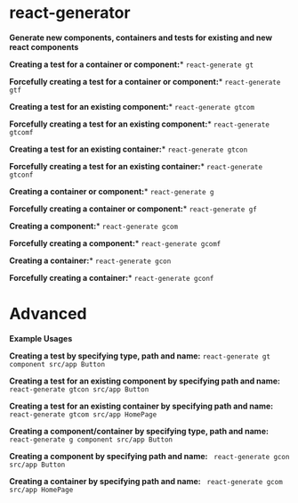 # react-generator

**Generate new components, containers and tests for existing and new react components**

**Creating a test for a container or component:*** ```react-generate gt```

**Forcefully creating a test for a container or component:*** ```react-generate gtf```

**Creating a test for an existing component:*** ```react-generate gtcom```

**Forcefully creating a test for an existing component:*** ```react-generate gtcomf```

**Creating a test for an existing container:*** ```react-generate gtcon```

**Forcefully creating a test for an existing container:*** ```react-generate gtconf```

**Creating a container or component:*** ```react-generate g```

**Forcefully creating a container or component:*** ```react-generate gf```

**Creating a component:*** ```react-generate gcom```

**Forcefully creating a component:*** ```react-generate gcomf```

**Creating a container:*** ```react-generate gcon```

**Forcefully creating a container:*** ```react-generate gconf```

# Advanced
**Example Usages**

**Creating a test by specifying type, path and name:** ```react-generate gt component src/app Button```

**Creating a test for an existing component by specifying path and name:** ``` react-generate gtcon src/app Button```

**Creating a test for an existing container by specifying path and name:** ``` react-generate gtcom src/app HomePage```

**Creating a component/container by specifying type, path and name:** ``` react-generate g component src/app Button```

**Creating a component by specifying path and name:** ``` react-generate gcon src/app Button```

**Creating a container by specifying path and name:** ``` react-generate gcom src/app HomePage```
